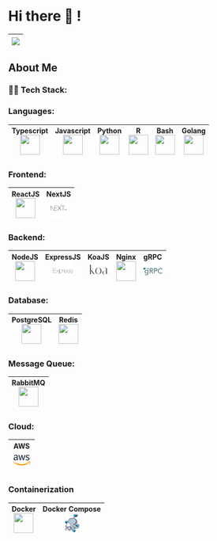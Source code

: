 # Hi there 🙌 !

<table>
   <thead>
      <tr>
<!--          <th>
         <a href="https://github.com/Rayologist?tab=repositories">
           <img align="center"
                src="https://github-readme-stats.vercel.app/api?username=rayologist&show_icons=true&include_all_commits=true&theme=buefy&hide_border=true"
                alt="Bo wei's github stats" />
         </a>
         </th> -->
         <th>
            <a href="https://github.com/Rayologist?tab=repositories">
              <img align="center" 
                   src="https://github-readme-stats.vercel.app/api/top-langs/?username=rayologist&layout=compact&theme=buefy&hide_border=true" />
            </a>
            <br/>
         </th>
      </tr>
   </thead>
</table>





## About Me

### 👨‍💻 Tech Stack: 

### Languages:

<table>
   <thead>
      <tr valign="top">
         <th valign="center">
            <span><strong>Typescript</strong></span><br />
            <img width="40" height="40"
               src="https://cdn.jsdelivr.net/gh/devicons/devicon/icons/typescript/typescript-original.svg" />
            <br/>
         </th>
         <th valign="center">
            <span><strong>Javascript</strong></span><br />
            <img width="40" height="40"
               src="https://cdn.jsdelivr.net/gh/devicons/devicon/icons/javascript/javascript-original.svg" />
            <br/>
         </th>
         <th valign="center">
            <span><strong>Python</strong></span><br />
            <img width="40" height="40"
               src="https://cdn.jsdelivr.net/gh/devicons/devicon/icons/python/python-original.svg" />
            <br/>
         </th>
         <th valign="center">
            <span><strong>&nbsp;&nbsp;&nbsp;&nbsp;R&nbsp;&nbsp;&nbsp;&nbsp;</strong></span><br />
            <img width="40" height="40"
                 src="https://cdn.jsdelivr.net/gh/devicons/devicon/icons/r/r-original.svg" />
            <br/>
         </th>
         <th valign="center">
            <span><strong>Bash</strong></span><br />
            <img width="40" height="40"
                 src="https://cdn.jsdelivr.net/gh/devicons/devicon/icons/bash/bash-original.svg" />
            <br/>
         </th> 
         <th valign="center">
            <span><strong>Golang</strong></span><br />
            <img width="40" height="40"
               src="https://cdn.jsdelivr.net/gh/devicons/devicon/icons/go/go-original-wordmark.svg" />
            <br/>
         </th>
      </tr>
   </thead>
</table>

### Frontend: 

<table>
   <thead>
      <tr valign="top">
         <th valign="center">
            <span><strong>ReactJS</strong></span><br />
            <img width="40" height="40"
               src="https://cdn.jsdelivr.net/gh/devicons/devicon/icons/react/react-original.svg" />
            <br/>
         <th valign="center">
            <span><strong>NextJS</strong></span><br />
            <img width="40" height="40"
               src="https://raw.githubusercontent.com/github/explore/main/topics/nextjs/nextjs.png" />
            <br/>
         </th>
      </tr>
   </thead>
</table>

### Backend:

<table>
   <thead>
      <tr valign="top">
         <th valign="center">
            <span><strong>NodeJS</strong></span><br />
            <img width="40" height="40" 
                 src="https://cdn.jsdelivr.net/gh/devicons/devicon/icons/nodejs/nodejs-original.svg" />
            <br/>
         <th valign="center">
            <span><strong>ExpressJS</strong></span><br />
            <img width="40" height="40"
               src="https://raw.githubusercontent.com/github/explore/main/topics/express/express.png" />
            <br/>
         </th>
         <th valign="center">
            <span><strong>KoaJS</strong></span><br />
            <img width="40" height="40"
               src="https://raw.githubusercontent.com/github/explore/main/topics/koa/koa.png" />
            <br/>
         </th>
         <th valign="center">
            <span><strong>Nginx</strong></span><br />
            <img width="40" height="40" 
                 src="https://cdn.jsdelivr.net/gh/devicons/devicon/icons/nginx/nginx-original.svg" />
            <br/>
         </th>
         <th valign="center">
            <span><strong>gRPC</strong></span><br />
            <img width="40" height="40"
               src="https://raw.githubusercontent.com/github/explore/main/topics/grpc/grpc.png" />
            <br/>
         </th>
      </tr>
   </thead>
</table>

### Database:

<table>
   <thead>
      <tr valign="top">
         <th valign="center">
            <span><strong>PostgreSQL</strong></span><br />
            <img width="40" height="40" 
                 src="https://cdn.jsdelivr.net/gh/devicons/devicon/icons/postgresql/postgresql-original.svg" />
            <br/>
         <th valign="center">
            <span><strong>Redis</strong></span><br />
            <img width="40" height="40" 
                 src="https://cdn.jsdelivr.net/gh/devicons/devicon/icons/redis/redis-original.svg" />
            <br/>
         </th>
      </tr>
   </thead>
</table>

### Message Queue:

<table>
   <thead>
      <tr valign="top">
         <th valign="center">
            <span><strong>RabbitMQ</strong></span><br />
            <img width="40" height="40"  
                 src="https://cdn.simpleicons.org/rabbitmq/#FF6600" />
            <br/>
      </tr>
   </thead>
</table>



### Cloud:

<table>
   <thead>
      <tr valign="top">
         <th valign="center">
            <span><strong>AWS</strong></span><br />
            <img width="40" height="40"  
                 src="https://raw.githubusercontent.com/github/explore/main/topics/aws/aws.png" />
            <br/>
      </tr>
   </thead>
</table>

### Containerization

<table>
   <thead>
      <tr valign="top">
         <th valign="center">
            <span><strong>Docker</strong></span><br />
            <img width="40" height="40" 
                 src="https://cdn.jsdelivr.net/gh/devicons/devicon/icons/docker/docker-original.svg" />
            <br/>
         <th valign="center">
            <span><strong>Docker Compose</strong></span><br />
            <img width="40" height="40"
               src="https://raw.githubusercontent.com/github/explore/main/topics/docker-compose/docker-compose.png" />
            <br/>
         </th>
      </tr>
   </thead>
</table>
